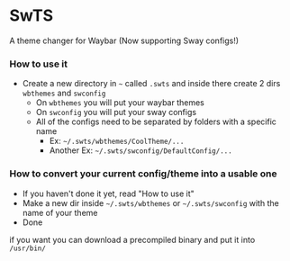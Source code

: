 # SwTS
A theme changer for Waybar (Now supporting Sway configs!)

### How to use it

- Create a new directory in `~` called `.swts` and inside there create 2 dirs `wbthemes` and `swconfig`
    - On `wbthemes` you will put your waybar themes
    - On `swconfig` you will put your sway configs
    - All of the configs need to be separated by folders with a specific name
      - Ex: `~/.swts/wbthemes/CoolTheme/...`
      - Another Ex: `~/.swts/swconfig/DefaultConfig/...`

### How to convert your current config/theme into a usable one

- If you haven't done it yet, read "How to use it"
- Make a new dir inside `~/.swts/wbthemes` or `~/.swts/swconfig` with the name of your theme
- Done

if you want you can download a precompiled binary and put it into `/usr/bin/` 
